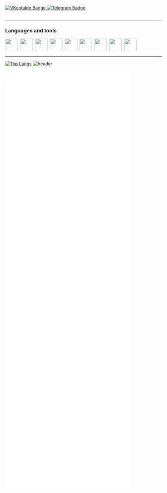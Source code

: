 <div id="badges">
  <a href="https://vk.com/vladimir_00">
    <img src="https://img.shields.io/badge/VKontakte-%234C75A3?style=flat&logo=vk&logoColor=white&link=https%3A%2F%2Fvk.com%2Fvladimir_00" alt="VKontakte Badge"/>
  </a>
  <a href="https://t.me/Ni9ght_IGT">
    <img src="https://img.shields.io/badge/Telegram-%230088cc?style=flat&logo=telegram&logoColor=white&link=https%3A%2F%2Ft.me%2FNi9ght_IGT" alt="Telegram Badge"/>
  </a>
</div>
<img src="https://komarev.com/ghpvc/?username=VAUsIGT&style=flat-square&color=blue" alt=""/>

---

### Languages and tools
  <img src="https://cdn.jsdelivr.net/gh/devicons/devicon@latest/icons/cplusplus/cplusplus-original.svg" width="40" height="40"/>&nbsp;
  <img src="https://cdn.jsdelivr.net/gh/devicons/devicon@latest/icons/python/python-original.svg" width="40" height="40"/>&nbsp;
  <img src="https://cdn.jsdelivr.net/gh/devicons/devicon@latest/icons/html5/html5-original.svg" width="40" height="40"/>&nbsp;
  <img src="https://cdn.jsdelivr.net/gh/devicons/devicon@latest/icons/androidstudio/androidstudio-original.svg" width="40" height="40"/>&nbsp;
  <img src="https://cdn.jsdelivr.net/gh/devicons/devicon@latest/icons/arduino/arduino-original-wordmark.svg" width="40" height="40"/>&nbsp;
  <img src="https://cdn.jsdelivr.net/gh/devicons/devicon@latest/icons/azuresqldatabase/azuresqldatabase-original.svg" width="40" height="40"/>&nbsp;
  <img src="https://cdn.jsdelivr.net/gh/devicons/devicon@latest/icons/cmake/cmake-original.svg" width="40" height="40"/>&nbsp;
  <img src="https://cdn.jsdelivr.net/gh/devicons/devicon@latest/icons/css3/css3-original.svg" width="40" height="40"/>&nbsp;
  <img src="https://cdn.jsdelivr.net/gh/devicons/devicon@latest/icons/photoshop/photoshop-original.svg" width="40" height="40"/>&nbsp;

---

[![Top Langs](https://github-readme-stats.vercel.app/api/top-langs/?username=VAUsIGT&layout=compact&theme=vision-friendly-dark)](https://github.com/anuraghazra/github-readme-stats)
![header](https://capsule-render.vercel.app/api?type=waving&color=gradient&height=256&section=header&text=Hello%20World!&fontSize=75&animation=fadeIn&fontAlignY=38&desc=Welcome%20to%20my%20GitHub%20profile!%20Put%20stars,%20fork%20and%20contribute!&descAlignY=51&descAlign=62)
[<img align="left" width="400" alt="if you see this, it means my metrics are not working" src="https://github.com/teuchezh/teuchezh/blob/main/github-metrics.svg">](https://github.com/teuchezh/teuchezh)
